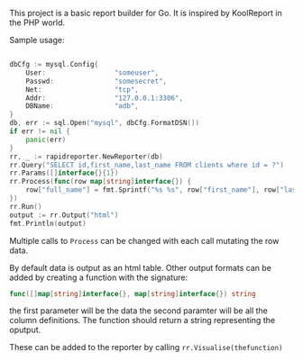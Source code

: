 This project is a basic report builder for Go.  It is inspired by KoolReport in the PHP world.

Sample usage:

```go

dbCfg := mysql.Config{
    User:                 "someuser",
    Passwd:               "somesecret",
    Net:                  "tcp",
    Addr:                 "127.0.0.1:3306",
    DBName:               "adb",
}
db, err := sql.Open("mysql", dbCfg.FormatDSN())
if err != nil {
    panic(err)
}
rr, _ := rapidreporter.NewReporter(db)
rr.Query("SELECT id,first_name,last_name FROM clients where id = ?")
rr.Params([]interface{}{1})
rr.Process(func(row map[string]interface{}) {
    row["full_name"] = fmt.Sprintf("%s %s", row["first_name"], row["last_name"])
})
rr.Run()
output := rr.Output("html")
fmt.Println(output)

```


Multiple calls to `Process` can be changed with each call mutating the row data.

By default data is output as an html table.  Other output formats can be added by creating a function with the signature:

```go
func([]map[string]interface{}, map[string]interface{}) string
```

the first parameter will be the data the second paramter will be all the column definitions.  The function should return a string representing the oputput.

These can be added to the reporter by calling `rr.Visualise(thefunction)`



